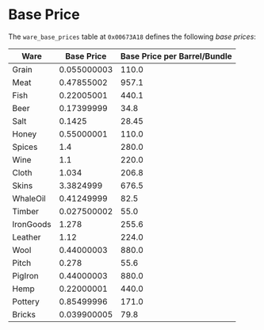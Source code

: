 # Base Price
The `ware_base_prices` table at `0x00673A18` defines the following *base prices*:

|Ware|Base Price|Base Price per Barrel/Bundle|
|-|-|-|
|Grain|0.055000003|110.0|
|Meat|0.47855002|957.1|
|Fish|0.22005001|440.1|
|Beer|0.17399999|34.8|
|Salt|0.1425|28.45|
|Honey|0.55000001|110.0|
|Spices|1.4|280.0|
|Wine|1.1|220.0|
|Cloth|1.034|206.8|
|Skins|3.3824999|676.5|
|WhaleOil|0.41249999|82.5|
|Timber|0.027500002|55.0|
|IronGoods|1.278|255.6|
|Leather|1.12|224.0|
|Wool|0.44000003|880.0|
|Pitch|0.278|55.6|
|PigIron|0.44000003|880.0|
|Hemp|0.22000001|440.0|
|Pottery|0.85499996|171.0|
|Bricks|0.039900005|79.8|
